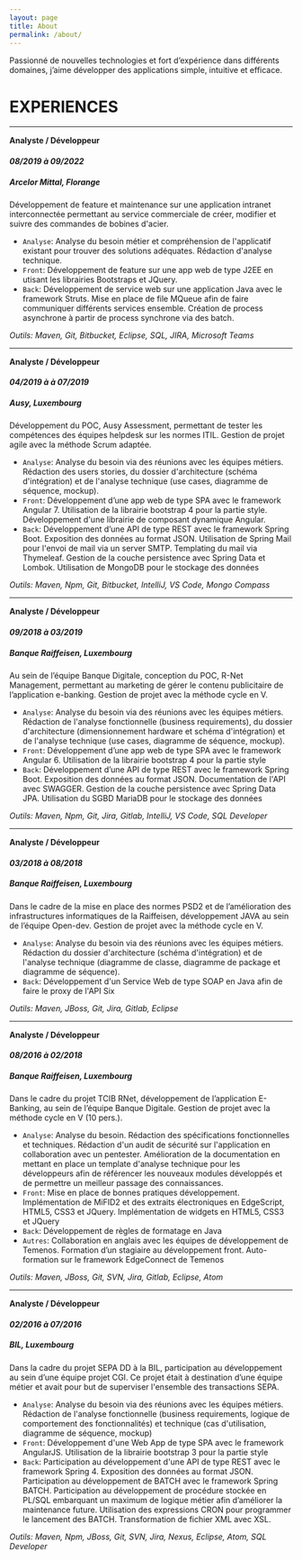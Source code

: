 ```yaml
---
layout: page
title: About
permalink: /about/
---
```


<p style="margin-top:15px;">Passionné de nouvelles technologies et fort d’expérience dans différents domaines, j’aime développer des applications simple, intuitive et efficace.</p>

# EXPERIENCES
---

<H4 style="margin-bottom: 0px;margin-top: 15px;"> Analyste / Développeur </h4>
<h5 style="margin-bottom:0px;"> 08/2019 à 09/2022 </h5>
<h5> Arcelor Mittal, Florange </h5>

Développement de feature et maintenance sur une application intranet interconnectée permettant au service commerciale de créer, modifier et suivre des commandes de bobines d'acier.

- `Analyse`:	Analyse du besoin métier et compréhension de l'applicatif existant pour trouver des solutions adéquates. Rédaction d'analyse technique.
- `Front`:	Développement de feature sur une app web de type J2EE en utisant les librairies Bootstraps et JQuery.
- `Back`:	Développement de service web sur une application Java avec le framework Struts. Mise en place de file MQueue afin de faire communiquer différents services ensemble. Création de process asynchrone à partir de process synchrone via des batch.

*Outils: Maven, Git, Bitbucket, Eclipse, SQL, JIRA, Microsoft Teams*

---

<h4 style="margin-bottom: 0px;margin-top: 15px;"> Analyste / Développeur </h4>
<h5 style="margin-bottom:0px;"> 04/2019 à à 07/2019</h5>
<h5> Ausy, Luxembourg</h5>

Développement du POC, Ausy Assessment, permettant de tester les compétences des équipes helpdesk sur les normes ITIL. Gestion de projet agile avec la méthode Scrum adaptée.

- `Analyse`:	Analyse du besoin via des réunions avec les équipes métiers. Rédaction des users stories, du dossier d'architecture (schéma d'intégration) et de l'analyse technique (use cases, diagramme de séquence, mockup).
- `Front`:	Développement d’une app web de type SPA avec le framework Angular 7. Utilisation de la librairie bootstrap 4 pour la partie style. Développement d'une librairie de composant dynamique Angular.
- `Back`:	Développement d’une API de type REST avec le framework Spring Boot. Exposition des données au format JSON. Utilisation de Spring Mail pour l'envoi de mail via un server SMTP. Templating du mail via Thymeleaf. Gestion de la couche persistence avec Spring Data et Lombok. Utilisation de MongoDB pour le stockage des données

*Outils: Maven, Npm, Git, Bitbucket, IntelliJ, VS Code, Mongo Compass*

---

<h4 style="margin-bottom: 0px;margin-top: 15px;"> Analyste / Développeur </h4>
<h5 style="margin-bottom:0px;"> 09/2018 à 03/2019 </h5>
<h5> Banque Raiffeisen, Luxembourg </h5>

Au sein de l’équipe Banque Digitale, conception du POC, R-Net Management, permettant au marketing de gérer le contenu publicitaire de l’application e-banking. Gestion de projet avec la méthode cycle en V.

- `Analyse`:	Analyse du besoin via des réunions avec les équipes métiers. Rédaction de l'analyse fonctionnelle (business requirements), du dossier d'architecture (dimensionnement hardware et schéma d'intégration) et de l'analyse technique (use cases, diagramme de séquence, mockup).
- `Front`:	Développement d’une app web de type SPA avec le framework Angular 6. Utilisation de la librairie bootstrap 4 pour la partie style
- `Back`:	Développement d’une API de type REST avec le framework Spring Boot. Exposition des données au format JSON. Documentation de l'API avec SWAGGER. Gestion de la couche persistence avec Spring Data JPA. Utilisation du SGBD MariaDB pour le stockage des données

*Outils: Maven, Npm, Git, Jira, Gitlab, IntelliJ, VS Code, SQL Developer*

---

<h4 style="margin-bottom: 0px;margin-top: 15px;"> Analyste / Développeur </h4>
<h5 style="margin-bottom:0px;"> 03/2018 à 08/2018</h5>
<h5> Banque Raiffeisen, Luxembourg</h5>

Dans le cadre de la mise en place des normes PSD2 et de l’amélioration des infrastructures informatiques de la Raiffeisen, développement JAVA au sein de l’équipe Open-dev. Gestion de projet avec la méthode cycle en V.

- `Analyse`:	Analyse du besoin via des réunions avec les équipes métiers. Rédaction du dossier d'architecture (schéma d'intégration) et de l'analyse technique (diagramme de classe, diagramme de package et diagramme de séquence).
- `Back`:	Développement d'un Service Web de type SOAP en Java afin de faire le proxy de l'API Six

*Outils: Maven, JBoss, Git, Jira, Gitlab, Eclipse*

---

<h4 style="margin-bottom: 0px;margin-top: 15px;"> Analyste / Développeur </h4>
<h5 style="margin-bottom:0px;"> 08/2016 à 02/2018</h5>
<h5> Banque Raiffeisen, Luxembourg</h5>

Dans le cadre du projet TCIB RNet, développement de l’application E-Banking, au sein de l’équipe Banque Digitale. Gestion de projet avec la méthode cycle en V (10 pers.).

- `Analyse`:	Analyse du besoin. Rédaction des spécifications fonctionnelles et techniques. Rédaction d'un audit de sécurité sur l'application en collaboration avec un pentester. Amélioration de la documentation en mettant en place un template d'analyse technique pour les développeurs afin de référencer les nouveaux modules développés et de permettre un meilleur passage des connaissances.
- `Front`:	Mise en place de bonnes pratiques développement. Implémentation de MiFID2 et des extraits électroniques en EdgeScript, HTML5, CSS3 et JQuery. Implémentation de widgets en HTML5, CSS3 et JQuery
- `Back`:	Développement de règles de formatage en Java
- `Autres`:	Collaboration en anglais avec les équipes de développement de Temenos. Formation d’un stagiaire au développement front. Auto-formation sur le framework EdgeConnect de Temenos

*Outils: Maven, JBoss, Git, SVN, Jira, Gitlab, Eclipse, Atom*

---

<h4 style="margin-bottom: 0px;margin-top: 15px;"> Analyste / Développeur </h4>
<h5 style="margin-bottom:0px;"> 02/2016 à 07/2016</h5>
<h5> BIL, Luxembourg</h5>

Dans la cadre du projet SEPA DD à la BIL, participation au développement au sein d’une équipe projet CGI. Ce projet était à destination d’une équipe métier et avait pour but de superviser l'ensemble des transactions SEPA.

- `Analyse`:	Analyse du besoin via des réunions avec les équipes métiers. Rédaction de l'analyse fonctionnelle (business requirements, logique de comportement des fonctionnalités) et technique (cas d'utilisation, diagramme de séquence, mockup)
- `Front`:	Développement d'une Web App de type SPA avec le framework AngularJS. Utilisation de la librairie bootstrap 3 pour la partie style
- `Back`:	Participation au développement d'une API de type REST avec le framework Spring 4. Exposition des données au format JSON. Participation au développement de BATCH avec le framework Spring BATCH. Participation au développement de procédure stockée en PL/SQL embarquant un maximum de logique métier afin d’améliorer la maintenance future. Utilisation des expressions CRON pour programmer le lancement des BATCH. Transformation de fichier XML avec XSL.

*Outils: Maven, Npm, JBoss, Git, SVN, Jira, Nexus, Eclipse, Atom, SQL Developer*

